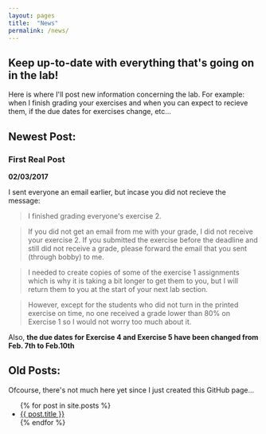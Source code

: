 ```yaml
---
layout: pages
title:  "News"
permalink: /news/
---
```


## Keep up-to-date with everything that's going on in the lab!

Here is where I'll post new information concerning the lab. For example: when I finish grading your exercises and when you can expect to recieve them, if the due dates for exercises change, etc...

## Newest Post:

### First Real Post
**02/03/2017**

I sent everyone an email earlier, but incase you did not recieve the message:

>I finished grading everyone's exercise 2.

>If you did not get an email from me with your grade, I did not receive your exercise 2. If you submitted the exercise before the deadline and still did not receive a grade, please forward the email that you sent (through bobby) to me.

>I needed to create copies of some of the exercise 1 assignments which is why it is taking a bit longer to get them to you, but I will return them to you at the start of your next lab section.

>However, except for the students who did not turn in the printed exercise on time, no one received a grade lower than 80% on Exercise 1 so I would not worry too much about it.

Also, **the due dates for Exercise 4 and Exercise 5 have been changed from Feb. 7th to Feb.10th**

## Old Posts:

Ofcourse, there's not much here yet since I just created this GitHub page...

<ul>
  {% for post in site.posts %}
    <li>
      <a href="/cs135/{{ post.url }}">{{ post.title }}</a>
    </li>
  {% endfor %}
</ul>
